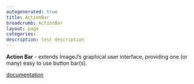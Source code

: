 ```yaml
---
autogenerated: true
title: ActionBar
breadcrumb: ActionBar
layout: page
categories: 
description: test description
---
```


**Action Bar** - extends ImageJ’s graphical user interface, providing one (or many) easy to use button bar(s).

[documentation](http://imagejdocu.tudor.lu/doku.php?id=plugin:utilities:action_bar:start)
